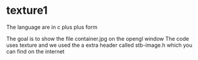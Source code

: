 # texture1
The language are in c plus plus form

The goal is to show the file container.jpg on the opengl window
The code uses texture and we used the a extra header called stb-image.h which you can find on the internet
